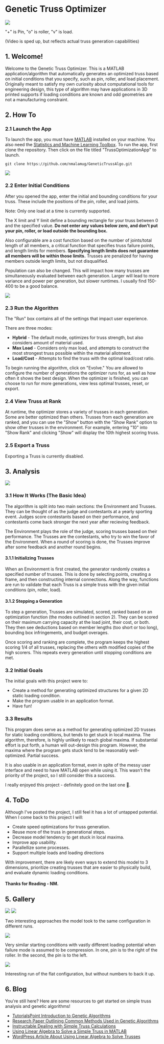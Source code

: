 # Genetic Truss Optimizer
<img src="./Media/SolidTrussDemo.gif">

"+" is Pin, "o" is roller, "v" is load. 

(Video is sped up, but reflects actual truss generation capabilities)

## 1. Welcome!
Welcome to the Genetic Truss Optimizer. This is a MATLAB application/algorithm that automatically generates an optimized truss based on initial conditions that you specify, such as pin, roller, and load placement. Originally meant to satisfy my own curiosity about computational tools for engineering design, this type of algorithm may have applications in 3D printed supports if loading conditions are known and odd geometries are not a manufacturing constraint. 

## 2. How To

### 2.1 Launch the App

To launch the app, you must have [MATLAB](https://www.mathworks.com/products/matlab.html) installed on your machine. You also need the [Statistics and Machine Learning Toolbox](https://www.mathworks.com/products/statistics.html). To run the app, first clone the repository. Then click on the file titled "TrussOptimizationApp" to launch. 

```
git clone https://github.com/nmalamug/GeneticTrussAlgo.git
```
<img src="./Media/WhereToClick.png">

### 2.2 Enter Initial Conditions

After you opened the app, enter the initial and bounding conditions for your truss. These include the positions of the pin, roller, and load joints. 

Note: Only one load at a time is currently supported. 

The X limit and Y limit define a bounding rectangle for your truss between 0 and the specified value. **Do not enter any values below zero, and don't put your pin, roller, or load outside the bounding box.**

Also configurable are a cost function based on the number of joints/total length of all members, a critical function that specifies truss failure points, and length limits for members. **Specifying length limits does not guarantee all members will be within those limits.** Trusses are penalized for having members outside length limits, but not disqualified. 

Population can also be changed. This will impact how many trusses are simultaneously evaluated between each generation. Larger will lead to more variance and power per generation, but slower runtimes. I usually find 150-400 to be a good balance. 

<img src="./Media/TrussProgramGUI.png">

### 2.3 Run the Algorithm

The "Run" box contains all of the settings that impact user experience. 

There are three modes: 

- **Hybrid** - The default mode, optimizes for truss strength, but also considers amount of material used.
- **Max Load** - Considers only max load, and attempts to construct the most strongest truss possible within the material allotment. 
- **Load/Cost** - Attempts to find the truss with the optimal load/cost ratio. 

To begin running the algorithm, click on "Evolve." You are allowed to configure the number of generations the optimizer runs for, as well as how often it shows the best design. When the optimizer is finished, you can choose to run for more generations, view less optimal trusses, reset, or export. 

### 2.4 View Truss at Rank

At runtime, the optimizer stores a variety of trusses in each generation. Some are better optimized than others. Trusses from each generation are ranked, and you can use the "Show" button with the "Show Rank" option to show other trusses in the environment. For example, entering "10" into "Show Rank" and clicking "Show" will display the 10th highest scoring truss. 

### 2.5 Export a Truss

Exporting a Truss is currently disabled. 

## 3. Analysis

<img src="./Media/TrussAlgoFlowchart.png">

### 3.1 How It Works (The Basic Idea)

The algorithm is split into two main sections: the Environment and Trusses. They can be thought of as the judge and contestants at a yearly sporting event. Judges score contestants based on their performance, and contestants come back stronger the next year after recieving feedback. 

The Environment plays the role of the judge, scoring trusses based on their performance. The Trusses are the contestants, who try to win the favor of the Environment. When a round of scoring is done, the Trusses improve after some feedback and another round begins. 

#### 3.1.1 Initializing Trusses

When an Environment is first created, the generator randomly creates a specified number of trusses. This is done by selecting points, creating a frame, and then constructing internal connections. Along the way, functions are run to validate that each Truss is a simple truss with the given initial conditions (pin, roller, load).

#### 3.1.2 Stepping a Generation

To step a generation, Trusses are simulated, scored, ranked based on an optimization function (the modes outlined in section 2). They can be scored on their maximum carrying capacity at the load joint, their cost, or both. They then see deductions based on member lengths (too short or too long), bounding box infringements, and budget overages. 

Once scoring and ranking are complete, the program keeps the highest scoring 1/4 of all trusses, replacing the others with modified copies of the high scorers. This repeats every generation until stopping conditions are met. 

### 3.2 Initial Goals

The initial goals with this project were to:
- Create a method for generating optimized structures for a given 2D static loading condition.
- Make the program usable in an application format.
- Have fun!

### 3.3 Results

This program does serve as a method for generating optimized 2D trusses for static loading conditions, but tends to get stuck in local maxima. The algorithm, therefore, is highly unlikely to reach global maxima. If substantial effort is put forth, a human will out-design this program. However, the maxima where the program gets stuck tend to be reasonably well-optimized. Partial success. 

It is also usable in an application format, even in spite of the messy user interface and need to have MATLAB open while using it. This wasn't the priority of the project, so I still consider this a success. 

I really enjoyed this project - definitely good on the last one 🎉.

## 4. ToDo
Although I've posted the project, I still feel it has a lot of untapped potential. When I come back to this project I will:
- Create speed optimizations for truss generation.
- Reuse more of the truss in generational steps.
- Decrease model tendency to get stuck in local maxima. 
- Improve app usability.
- Parallellize some processes.
- Support multiple loads and loading directions

With improvement, there are likely even ways to extend this model to 3 dimensions, prioritize creating trusses that are easier to physically build, and evaluate dynamic loading conditions. 

#### Thanks for Reading - NM.

## 5. Gallery
<img src="./Media/TrussOverTop.gif">

<img src="./Media/OnTheBottom.gif">

Two interesting approaches the model took to the same configuration in different runs. 

<img src="./Media/WeirdRuns.gif">

Very similar starting conditions with vastly different loading potential when failure mode is assumed to be compression. In one, pin is to the right of the roller. In the second, the pin is to the left. 

<img src="./Media/TrussProgDemo2.gif">

Interesting run of the flat configuration, but without numbers to back it up.

## 6. Blog
You're still here? Here are some resources to get started on simple truss analysis and genetic algorithms!
- [TutorialsPoint Introduction to Genetic Algorithms](https://www.tutorialspoint.com/genetic_algorithms/genetic_algorithms_introduction.htm)
- [Research Paper Outlining Common Methods Used in Genetic Algorithms](https://www.sciencedirect.com/science/article/abs/pii/B9780444506801500723)
- [Instructable Dealing with Simple Truss Calculations](https://www.instructables.com/Analyzing-a-Simple-Truss-by-the-Method-of-Joints/)
- [Using Linear Algebra to Solve a Simple Truss in MATLAB](https://ecs.syr.edu/faculty/glauser/mae315/es100/lec605.pdf)
- [WordPress Article About Using Linear Algebra to Solve Trusses](https://applicationanthologys16.wordpress.com/2016/02/11/truss-bridges-and-linear-algebra/)
